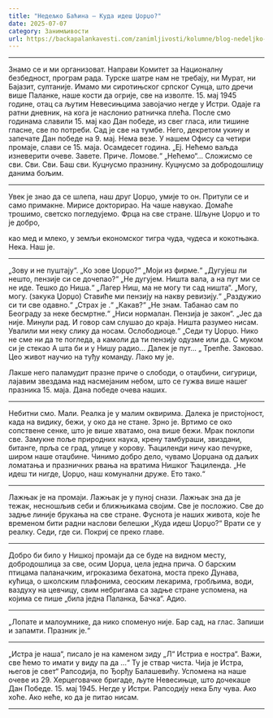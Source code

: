 ```yaml
---
title: "Недељко Баћина – Куда идеш Џорџо?"
date: 2025-07-07
category: Занимљивости
url: https://backapalankavesti.com/zanimljivosti/kolumne/blog-nedeljko-bacina/nedeljko-bacina-kuda-ides-dzordzo/
---
```


***
Знамо се и ми организоват. Направи Комитет за Националну
безбедност, програм рада. Турске шатре нам не требају,
ни Мурат, ни Бајазит, султаније.
Имамо ми сиротињског српског Сунца, што дречи више Паланке,
наше кости да огрије, све на изволте.
15. мај 1945 године, отац са љутим Невесињцима
завојачио негде у Истри. Одаје га ратни дневник,
на кога је наслонио ратничка плећа.
После смо годинама славили 15. мај као Дан победе,
из свег гласа, или тишине гласне, све по потреби.
Сад је све на тумбе. Него, декретом укину
и запечате Дан победе на 9. мај. Нема везе.
У нашем Офису са четири промаје, слави се 15. маја.
Осамдесет година.
„Еј. Нећемо ваљда изневерити очеве. Завете. Приче.
Ломове.“ „Нећемо“…
Сложисмо се сви. Сви. Сви. Баш сви.
Куцнусмо празнину. Куцнусмо за добродошлицу
данима бољим.
***
Увек је знао да се шлепа, наш друг Џорџо,
умије то он. Притули се и само примакне.
Мирисе докторирао. На чаше навукао.
Домаће трошимо, светско погледујемо.
Фрца на све стране. Шљуне Џорџо и то је добро,

као мед и млеко, у земљи економског тигра
чуда, чудеса и кокотњака.
Нека. Наш је.
***
„Зову и не пуштају“.
„Ко зове Џорџо?“
„Моји из фирме.“
„Дугујеш ли нешто, пензије си се дочепао?“
„Не дугујем. Ништа вала, а на пут ми се не иде.
Тешко до Ниша.“
„Лагер Ниш, ма не могу ти сад ништа“.
„Могу, могу. (закука Џорџо)
Ставиће ми пензију на накву ревизију.“
„Раздужио си ти све одавно.“
„Страх је .“ „Какав?“
„Не знам. Табанао сам по Београду за неке
бесмртне.“
„Ниси нормалан. Пензија је закон“.
„Јес да није. Минули рад. И говор сам слушао до краја.
Ништа разумео нисам. Увалили ми неку слику да носам.
Ослободиоце.“
„Седи ту Џорџо. Нико не сме ни да те погледа, а камоли
да ти пензију одузме или да. С муком си је стекао
А шта би и у Нишу радио… Далек је пут… „
Трепће.
Заковао.
Цео живот научио на туђу команду. Лако му је.

Лакше него паламудит празне приче о слободи,
о отаџбини, сигурици, лајавим звездама над
насмејаним небом, што се гужва више нашег празника
15. маја. Дана победе очева наших.
***
Небитни смо. Мали. Реалка је у малим оквирима.
Далека је пристојност, када на видику, бежи,
у око да не стане. Зрно је.
Вртимо се око сопствене сенке, што је више хватамо,
она више бежи. Мрак поклопи све.
Замукне поље природних наука, крену тамбураши,
звиздани, битанге, прља се град, улице у корову.
Ћациленди ничу као печурке, широм наше отаџбине.
Чинимо добро дело, чувамо Џорџана од даљих
ломатања и празничних рвања на вратима Нишког Ћациленда.
„Не идеш ти нигде, Џорџо, наш комунални друже.
Ето тако.“
***
Лажњак је на промаји. Лажњак је у пуној снази.
Лажњак зна да је тежак, несношљив себи
и ближњикама својим. Све је посложио.
Све до задње линије брукања на све стране.
Фуснота је наших живота, које ће временом
бити радни наслови белешки
„Куда идеш Џорџо?“
Врати се у реалку. Седи, где си. Покриј се преко главе.
***

Добро би било у Нишкој промаји
да се буде на видном месту, добродошлица
за све, осим Џорџа, цела једна прича.
О барским птицама паланачким, игроказима
бехатона, моста преко Дунава, кућица,
о школским плафонима, сеоским лекарима,
гробљима, води, ваздуху на цевчицу,
свим небригама са задње стране успомена,
на којима се пише „била једна Паланка, Бачка“.
Адио.
***
„Лопате и малоумнике, да нико споменуо није.
Бар сад, на глас. Запиши и запамти. Празник је.“
***
„Истра је наша“, писало је на каменом зиду
„Л“ Истриа е ностра“.
Важи, све ћемо то имати у виду па да …“
Ту је ствар чиста.
Чија је Истра, његов је свет“
Рапсодија, по Ђорђу Балашевићу.
Успомена на наше очеве из 29. Херцеговачке
бригаде, љуте Невесињце, што дочекаше Дан Победе.
15. мај 1945. Негде у Истри.
Рапсодију нека Блу чува.
Ако хоће.
Ако неће, ко да је питао нисам.
***
